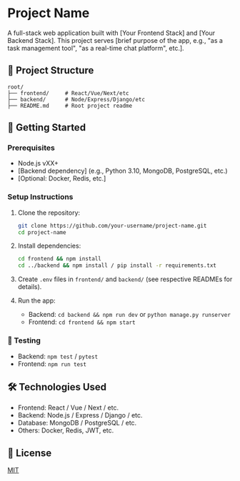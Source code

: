 # Project Name

A full-stack web application built with [Your Frontend Stack] and [Your Backend Stack]. This project serves [brief purpose of the app, e.g., "as a task management tool", "as a real-time chat platform", etc.].

## 📁 Project Structure

```
root/
├── frontend/     # React/Vue/Next/etc
├── backend/      # Node/Express/Django/etc
├── README.md     # Root project readme
```

## 🚀 Getting Started

### Prerequisites

- Node.js vXX+
- [Backend dependency] (e.g., Python 3.10, MongoDB, PostgreSQL, etc.)
- [Optional: Docker, Redis, etc.]

### Setup Instructions

1. Clone the repository:
   ```bash
   git clone https://github.com/your-username/project-name.git
   cd project-name
   ```

2. Install dependencies:
   ```bash
   cd frontend && npm install
   cd ../backend && npm install / pip install -r requirements.txt
   ```

3. Create `.env` files in `frontend/` and `backend/` (see respective READMEs for details).

4. Run the app:
   - Backend: `cd backend && npm run dev` or `python manage.py runserver`
   - Frontend: `cd frontend && npm start`

### 🧪 Testing

- Backend: `npm test` / `pytest`
- Frontend: `npm run test`

## 🛠 Technologies Used

- Frontend: React / Vue / Next / etc.
- Backend: Node.js / Express / Django / etc.
- Database: MongoDB / PostgreSQL / etc.
- Others: Docker, Redis, JWT, etc.

## 📄 License

[MIT](LICENSE)